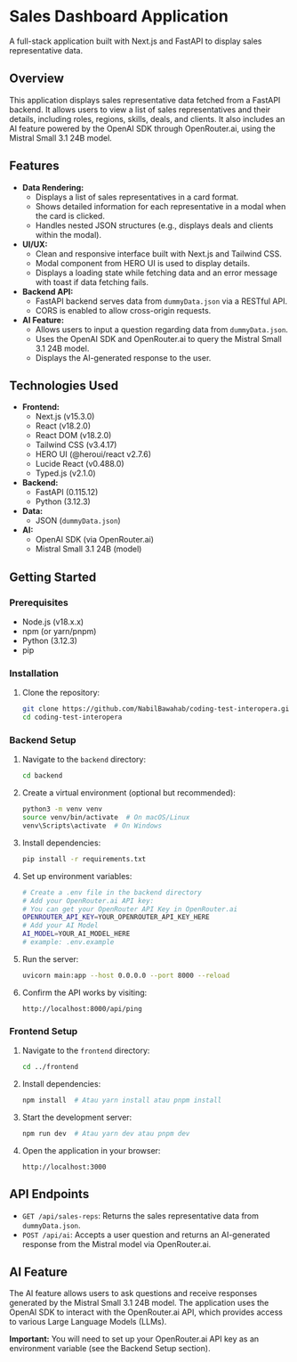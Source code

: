# Sales Dashboard Application

A full-stack application built with Next.js and FastAPI to display sales representative data.

## Overview

This application displays sales representative data fetched from a FastAPI backend. It allows users to view a list of sales representatives and their details, including roles, regions, skills, deals, and clients. It also includes an AI feature powered by the OpenAI SDK through OpenRouter.ai, using the Mistral Small 3.1 24B model.

## Features

- **Data Rendering:**
  - Displays a list of sales representatives in a card format.
  - Shows detailed information for each representative in a modal when the card is clicked.
  - Handles nested JSON structures (e.g., displays deals and clients within the modal).
- **UI/UX:**
  - Clean and responsive interface built with Next.js and Tailwind CSS.
  - Modal component from HERO UI is used to display details.
  - Displays a loading state while fetching data and an error message with toast if data fetching fails.
- **Backend API:**
  - FastAPI backend serves data from `dummyData.json` via a RESTful API.
  - CORS is enabled to allow cross-origin requests.
- **AI Feature:**
  - Allows users to input a question regarding data from `dummyData.json`.
  - Uses the OpenAI SDK and OpenRouter.ai to query the Mistral Small 3.1 24B model.
  - Displays the AI-generated response to the user.

## Technologies Used

- **Frontend:**
  - Next.js (v15.3.0)
  - React (v18.2.0)
  - React DOM (v18.2.0)
  - Tailwind CSS (v3.4.17)
  - HERO UI (@heroui/react v2.7.6)
  - Lucide React (v0.488.0)
  - Typed.js (v2.1.0)
- **Backend:**
  - FastAPI (0.115.12)
  - Python (3.12.3)
- **Data:**
  - JSON (`dummyData.json`)
- **AI:**
  - OpenAI SDK (via OpenRouter.ai)
  - Mistral Small 3.1 24B (model)

## Getting Started

### Prerequisites

- Node.js (v18.x.x)
- npm (or yarn/pnpm)
- Python (3.12.3)
- pip

### Installation

1.  Clone the repository:

    ```bash
    git clone https://github.com/NabilBawahab/coding-test-interopera.git
    cd coding-test-interopera
    ```

### Backend Setup

1.  Navigate to the `backend` directory:

    ```bash
    cd backend
    ```

2.  Create a virtual environment (optional but recommended):

    ```bash
    python3 -m venv venv
    source venv/bin/activate  # On macOS/Linux
    venv\Scripts\activate  # On Windows
    ```

3.  Install dependencies:

    ```bash
    pip install -r requirements.txt
    ```

4.  Set up environment variables:

    ```bash
    # Create a .env file in the backend directory
    # Add your OpenRouter.ai API key:
    # You can get your OpenRouter API Key in OpenRouter.ai
    OPENROUTER_API_KEY=YOUR_OPENROUTER_API_KEY_HERE
    # Add your AI Model
    AI_MODEL=YOUR_AI_MODEL_HERE
    # example: .env.example
    ```

5.  Run the server:

    ```bash
    uvicorn main:app --host 0.0.0.0 --port 8000 --reload
    ```

6.  Confirm the API works by visiting:

    ```
    http://localhost:8000/api/ping
    ```

### Frontend Setup

1.  Navigate to the `frontend` directory:

    ```bash
    cd ../frontend
    ```

2.  Install dependencies:

    ```bash
    npm install  # Atau yarn install atau pnpm install
    ```

3.  Start the development server:

    ```bash
    npm run dev  # Atau yarn dev atau pnpm dev
    ```

4.  Open the application in your browser:

    ```
    http://localhost:3000
    ```

## API Endpoints

- `GET /api/sales-reps`: Returns the sales representative data from `dummyData.json`.
- `POST /api/ai`: Accepts a user question and returns an AI-generated response from the Mistral model via OpenRouter.ai.

## AI Feature

The AI feature allows users to ask questions and receive responses generated by the Mistral Small 3.1 24B model. The application uses the OpenAI SDK to interact with the OpenRouter.ai API, which provides access to various Large Language Models (LLMs).

**Important:** You will need to set up your OpenRouter.ai API key as an environment variable (see the Backend Setup section).
